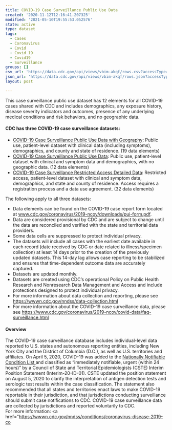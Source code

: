 ```yaml
---
title: COVID-19 Case Surveillance Public Use Data
created: '2020-11-12T12:16:41.207325'
modified: '2021-05-10T19:55:53.052576'
state: active
type: dataset
tags:
  - Cases
  - Coronavirus
  - Covid
  - Covid 19
  - Covid19
  - Surveillance
groups: []
csv_url: 'https://data.cdc.gov/api/views/vbim-akqf/rows.csv?accessType=DOWNLOAD'
json_url: 'https://data.cdc.gov/api/views/vbim-akqf/rows.json?accessType=DOWNLOAD'
layout: post

---
```

This case surveillance public use dataset has 12 elements for all COVID-19 cases shared with CDC and includes demographics, any exposure history, disease severity indicators and outcomes, presence of any underlying medical conditions and risk behaviors, and no geographic data.
<br>
<h4><b>CDC has three COVID-19 case surveillance datasets:</b></h4>

-	<a href="https://data.cdc.gov/Case-Surveillance/COVID-19-Case-Surveillance-Public-Use-Data-with-Ge/n8mc-b4w4">COVID-19 Case Surveillance Public Use Data with Geography</a>: Public use, patient-level dataset with clinical data (including symptoms), demographics, and county and state of residence. (19 data elements) <br>
-	<a href="https://data.cdc.gov/Case-Surveillance/COVID-19-Case-Surveillance-Public-Use-Data/vbim-akqf">COVID-19 Case Surveillance Public Use Data</a>: Public use, patient-level dataset with clinical and symptom data and demographics, with no geographic data. (12 data elements)<br>
-	<a href="https://data.cdc.gov/Case-Surveillance/COVID-19-Case-Surveillance-Restricted-Access-Detai/mbd7-r32t">COVID-19 Case Surveillance Restricted Access Detailed Data</a>: Restricted access, patient-level dataset with clinical and symptom data, demographics, and state and county of residence. Access requires a registration process and a data use agreement. (32 data elements)

The following apply to all three datasets:

- Data elements can be found on the COVID-19 case report form located at <a href="https://www.cdc.gov/coronavirus/2019-ncov/downloads/pui-form.pdf">www.cdc.gov/coronavirus/2019-ncov/downloads/pui-form.pdf</a>.<br>
- Data are considered provisional by CDC and are subject to change until the data are reconciled and verified with the state and territorial data providers.
- Some data cells are suppressed to protect individual privacy.<br>
- The datasets will include all cases with the earliest date available in each record (date received by CDC or date related to illness/specimen collection) at least 14 days prior to the creation of the previously updated datasets. This 14-day lag allows case reporting to be stabilized and ensures that time-dependent outcome data are accurately captured.<br>
- Datasets are updated monthly. <br>
- Datasets are created using CDC’s operational Policy on Public Health Research and Nonresearch Data Management and Access and include protections designed to protect individual privacy.<br>
- For more information about data collection and reporting, please see <a href="https://wwwn.cdc.gov/nndss/data-collection.html"> https://wwwn.cdc.gov/nndss/data-collection.html</a><br>
- For more information about the COVID-19 case surveillance data, please see <a href="https://www.cdc.gov/coronavirus/2019-ncov/covid-data/faq-surveillance.html"> https://www.cdc.gov/coronavirus/2019-ncov/covid-data/faq-surveillance.html</a><br>

<h4><b>Overview</b></h4>

The COVID-19 case surveillance database includes individual-level data reported to U.S. states and autonomous reporting entities, including New York City and the District of Columbia (D.C.), as well as U.S. territories and affiliates. On April 5, 2020, COVID-19 was added to the <a href="https://wwwn.cdc.gov/nndss/conditions/"> Nationally Notifiable Condition List </a> and classified as “immediately notifiable, urgent (within 24 hours)” by a Council of State and Territorial Epidemiologists (CSTE) Interim Position Statement (Interim-20-ID-01). CSTE updated the position statement on August 5, 2020 to clarify the interpretation of antigen detection tests and serologic test results within the case classification. The statement also recommended that all states and territories enact laws to make COVID-19 reportable in their jurisdiction, and that jurisdictions conducting surveillance should submit case notifications to CDC. COVID-19 case surveillance data are collected by jurisdictions and reported voluntarily to CDC. 
<br>
For more information: 
<a href="https://wwwn.cdc.gov/nndss/conditions/coronavirus-disease-2019-co
